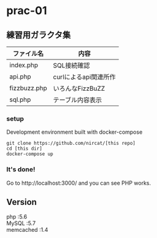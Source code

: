 # prac-01

## 練習用ガラクタ集
|ファイル名|内容|
|------|------|
|index.php|SQL接続確認|
|api.php|curlによるapi関連所作|
|fizzbuzz.php|いろんなFizzBuZZ|
|sql.php|テーブル内容表示|

### setup
Development environment built with docker-compose
```
git clone https://github.com/nircat/[this repo]
cd [this dir]
docker-compose up
```

### It's done!

Go to http://localhost:3000/ and you can see PHP works.

## Version
php :5.6  
MySQL :5.7  
memcached :1.4
